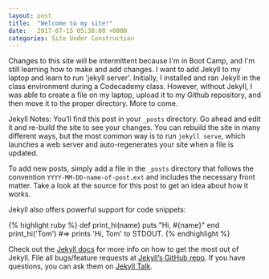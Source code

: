 ```yaml
---
layout: post
title:  "Welcome to my site!"
date:   2017-07-15 05:38:00 +0000
categories: Site Under Construction
---
```

Changes to this site will be intermittent because I'm in Boot Camp, and I'm still learning how to make and add changes.  I want to add Jekyll to my laptop and learn to run 'jekyll
server'.  Initially, I installed and ran Jekyll in the class environment during a Codecademy class.  However, without Jekyll, I was able to create a file on my laptop, upload it to my Github repository, and then move it to the proper directory.  More to come.

Jekyll Notes:
You’ll find this post in your `_posts` directory. Go ahead and edit it and re-build the site to see your changes. You can rebuild the site in many different ways, but the most common way is to run `jekyll serve`, which launches a web server and auto-regenerates your site when a file is updated.

To add new posts, simply add a file in the `_posts` directory that follows the convention `YYYY-MM-DD-name-of-post.ext` and includes the necessary front matter. Take a look at the source for this post to get an idea about how it works.

Jekyll also offers powerful support for code snippets:

{% highlight ruby %}
def print_hi(name)
  puts "Hi, #{name}"
end
print_hi('Tom')
#=> prints 'Hi, Tom' to STDOUT.
{% endhighlight %}

Check out the [Jekyll docs][jekyll-docs] for more info on how to get the most out of Jekyll. File all bugs/feature requests at [Jekyll’s GitHub repo][jekyll-gh]. If you have questions, you can ask them on [Jekyll Talk][jekyll-talk].

[jekyll-docs]: http://jekyllrb.com/docs/home
[jekyll-gh]:   https://github.com/jekyll/jekyll
[jekyll-talk]: https://talk.jekyllrb.com/
